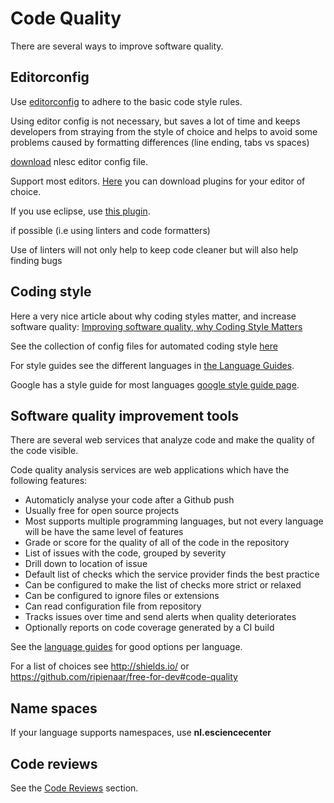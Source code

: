 # Code Quality

There are several ways to improve software quality.

## Editorconfig

Use [editorconfig](http://editorconfig.org/) to adhere to the basic code style rules.

Using editor config is not necessary, but saves a lot of time and keeps developers from straying
from the style of choice and helps to avoid some problems caused by formatting differences
(line ending, tabs vs spaces)

[download](https://github.com/NLeSC/knowledge/tree/master/software/config) nlesc editor config file.

Support most editors. [Here](http://editorconfig.org/) you can download plugins for your editor of choice.

If you use eclipse, use [this plugin](https://github.com/ncjones/editorconfig-eclipse).


if possible (i.e using linters and code formatters)

Use of linters will not only help to keep code cleaner but will also help finding bugs

## Coding style

Here a very nice article about why coding styles matter, and increase software quality:
[Improving software quality, why Coding Style Matters](http://coding.smashingmagazine.com/2012/10/25/why-coding-style-matters/)

See the collection of config files for automated coding style [here](https://github.com/NLeSC/knowledge/tree/master/software/config)

For style guides see the different languages in [the Language Guides](languages/languages_overview.html).

Google has a style guide for most languages [google style guide page](https://code.google.com/p/google-styleguide/).

## Software quality improvement tools

There are several web services that analyze code and make the quality of the code visible.

Code quality analysis services are web applications which have the following features:

 * Automaticly analyse your code after a Github push
 * Usually free for open source projects
 * Most supports multiple programming languages, but not every language will be have the same level of features
 * Grade or score for the quality of all of the code in the repository
 * List of issues with the code, grouped by severity
 * Drill down to location of issue
 * Default list of checks which the service provider finds the best practice
 * Can be configured to make the list of checks more strict or relaxed
 * Can be configured to ignore files or extensions
 * Can read configuration file from repository
 * Tracks issues over time and send alerts when quality deteriorates
 * Optionally reports on code coverage generated by a CI build

See the [language guides](../languages/languages_overview.html) for good options per language.

For a list of choices see http://shields.io/ or https://github.com/ripienaar/free-for-dev#code-quality

## Name spaces
If your language supports namespaces, use **nl.esciencecenter**

## Code reviews

See the [Code Reviews](software_development/code_reviews.html) section.
